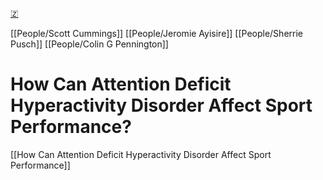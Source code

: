 [🇿](zotero://select/library/items/X9SL87U4)

[[People/Scott Cummings]] [[People/Jeromie Ayisire]] [[People/Sherrie Pusch]] [[People/Colin G Pennington]] 
# How Can Attention Deficit Hyperactivity Disorder Affect Sport Performance?

[[How Can Attention Deficit Hyperactivity Disorder Affect Sport Performance]]